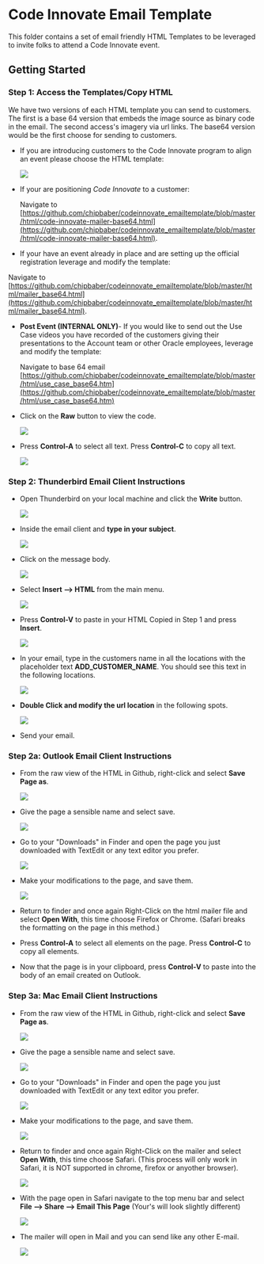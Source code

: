 # Code Innovate Email Template
This folder contains a set of email friendly HTML Templates to be leveraged to invite folks to attend a Code Innovate event.

## Getting Started

### **Step 1:** Access the Templates/Copy HTML
We have two versions of each HTML template you can send to customers. The first is a base 64 version that embeds the image source as binary code in the email. The second access's imagery via url links. The base64 version would be the first choose for sending to customers.

- If you are introducing customers to the Code Innovate program to align an event please choose the HTML template:

  ![](images/README-onepagernewimage.png)

- If your are positioning _Code Innovate_ to a customer: 

  Navigate to  [https://github.com/chipbaber/codeinnovate_emailtemplate/blob/master/html/code-innovate-mailer-base64.html](https://github.com/chipbaber/codeinnovate_emailtemplate/blob/master/html/code-innovate-mailer-base64.html).

- If your have an event already in place and are setting up the official registration leverage and modify the template:

Navigate to  [https://github.com/chipbaber/codeinnovate_emailtemplate/blob/master/html/mailer_base64.html](https://github.com/chipbaber/codeinnovate_emailtemplate/blob/master/html/mailer_base64.html).

- **Post Event (INTERNAL ONLY)**- If you would like to send out the Use Case videos you have recorded of the customers giving their presentations to the Account team or other Oracle employees, leverage and modify the template:

  Navigate to base 64 email
[https://github.com/chipbaber/codeinnovate_emailtemplate/blob/master/html/use_case_base64.htm](https://github.com/chipbaber/codeinnovate_emailtemplate/blob/master/html/use_case_base64.htm)

- Click on the **Raw** button to view the code.

  ![](images/README-b1064f4c.png)

- Press **Control-A** to select all text. Press **Control-C** to copy all text.

  ![](images/README-367ebbf8.png)

### **Step 2:** Thunderbird Email Client Instructions

- Open Thunderbird on your local machine and click the **Write** button.

  ![](images/README-27fe768d.png)

- Inside the email client and **type in your subject**.

  ![](images/README-560f7ab0.png)

- Click on the message body.

  ![](images/README-1f73e986.png)

- Select **Insert --> HTML** from the main menu.

  ![](images/README-53c269d4.png)

- Press **Control-V** to paste in your HTML Copied in Step 1 and press **Insert**.

  ![](images/README-4869fdab.png)

- In your email, type in the customers name in all the locations with the placeholder text **ADD_CUSTOMER_NAME**. You should see this text in the following locations.

  ![](images/README-66532a6f.png)

- **Double Click and modify the url location** in the following spots.

  ![](images/README-fa2f767e.png)

- Send your email.

### **Step 2a:** Outlook Email Client Instructions

- From the raw view of the HTML in Github, right-click and select
**Save Page as**.

  ![](images/mac1.png)

- Give the page a sensible name and select save.

  ![](images/mac2.png)

- Go to your "Downloads" in Finder and open the page you just downloaded with TextEdit or any text editor you prefer.

  ![](images/mac3.png)

- Make your modifications to the page, and save them.

  ![](images/mac4.png)

- Return to finder and once again Right-Click on the html mailer file and select **Open With**, this time choose Firefox or Chrome. (Safari breaks the formatting on the page in this method.)

- Press **Control-A** to select all elements on the page. Press **Control-C** to copy all elements.

- Now that the page is in your clipboard, press **Control-V** to paste into the body of an email created on Outlook.


### **Step 3a:** Mac Email Client Instructions

- From the raw view of the HTML in Github, right-click and select
**Save Page as**.

  ![](images/mac1.png)

- Give the page a sensible name and select save.

  ![](images/mac2.png)

- Go to your "Downloads" in Finder and open the page you just downloaded with TextEdit or any text editor you prefer.

  ![](images/mac3.png)

- Make your modifications to the page, and save them.

  ![](images/mac4.png)

- Return to finder and once again Right-Click on the mailer and select **Open With**, this time choose Safari. (This process will only work in Safari, it is NOT supported in chrome, firefox or anyother browser).

  ![](images/mac5.png)

- With the page open in Safari navigate to the top menu bar and select **File --> Share --> Email This Page** (Your's will look slightly different)

  ![](images/mac6.png)

- The mailer will open in Mail and you can send like any other E-mail.

  ![](images/mac7.png)
